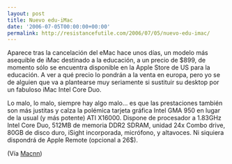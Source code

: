 ```yaml
---
layout: post
title: Nuevo edu-iMac
date: '2006-07-05T00:00:00+00:00'
permalink: http://resistancefutile.com/2006/07/05/nuevo-edu-imac/
---
```

<a href="http://store.apple.com/Catalog/US/Images/routingpage.html"><img style="float:right; margin:0 0 10px 10px;cursor:pointer; cursor:hand;" src="http://photos1.blogger.com/blogger/6639/1972/320/imacedu.png" border="0" alt="" /></a>Aparece tras la cancelación del eMac hace unos días, un modelo más asequible de iMac destinado a la educación, a un precio de $899, de momento sólo se encuentra disponible en la Apple Store de US para la educación. A ver a qué precio lo pondrán a la venta en europa, pero yo se de alguien que va a plantearse muy seriamente si sustituir su desktop por un fabuloso iMac Intel Core Duo.

Lo malo, lo malo, siempre hay algo malo... es que las prestaciones también son más justitas y calza la polémica tarjeta gráfica Intel GMA 950 en lugar de la usual (y más potente) ATI X16000. Dispone de procesador a 1.83GHz Intel Core Duo, 512MB de memoria DDR2 SDRAM, unidad 24x Combo drive, 80GB de disco duro, iSight incorporada, micrófono, y altavoces. Ni siquiera dispondrá de Apple Remote (opcional a 26$).

(Vía <a href="http://www.macnn.com/articles/06/07/05/new.imac.for.education/">Macnn</a>)
